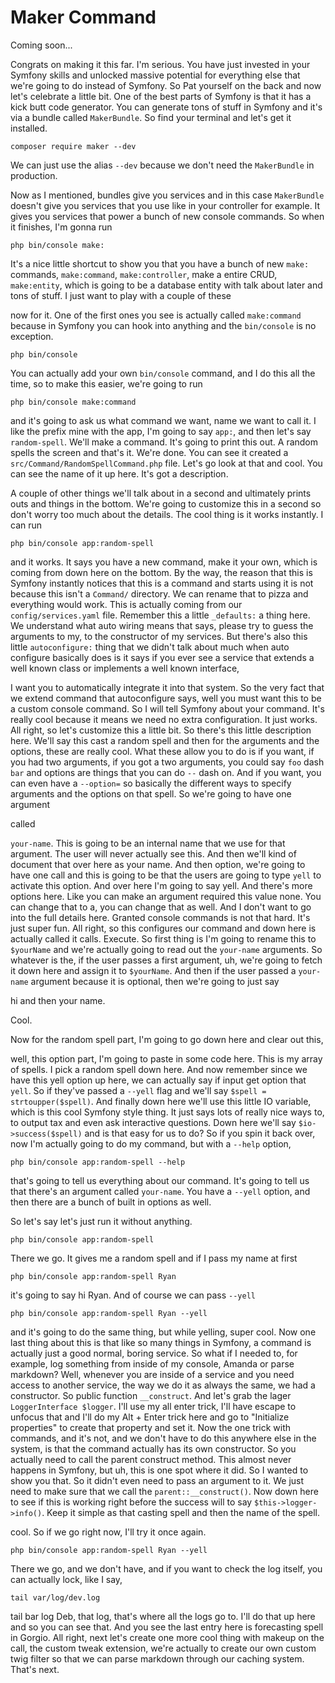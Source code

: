 # Maker Command

Coming soon...

Congrats on making it this far. I'm serious. You have just invested in your Symfony
skills and unlocked massive potential for everything else that we're going to do
instead of Symfony. So Pat yourself on the back and now let's celebrate a little bit.
One of the best parts of Symfony is that it has a kick butt code generator. You can
generate tons of stuff in Symfony and it's via a bundle called `MakerBundle`. So
find your terminal and let's get it installed. 

```terminal
composer require maker --dev
```

We can just
use the alias `--dev` because we don't need the `MakerBundle` in production.

Now as I mentioned, bundles give you services and in this case `MakerBundle` doesn't
give you services that you use like in your controller for example. It gives you
services that power a bunch of new console commands. So when it finishes, I'm gonna
run

```terminal
php bin/console make:
```

It's a nice little shortcut to show you that you have a
bunch of new `make:` commands, `make:command`, `make:controller`, make a
entire CRUD, `make:entity`, which is going to be a database entity with talk about
later and tons of stuff. I just want to play with a couple of these

now for it. One of the first ones you see is actually called `make:command` because in
Symfony you can hook into anything and the `bin/console` is no exception. 

```terminal-silent
php bin/console
```

You can actually add your own `bin/console` command, and I do this all the time, so to make
this easier, we're going to run 

```terminal
php bin/console make:command
```

and it's going to ask us
what command we want, name we want to call it. I like the prefix mine with the app,
I'm going to say `app:`, and then let's say `random-spell`. We'll make a command.
It's going to print this out. A random spells the screen and that's it. We're done.
You can see it created a `src/Command/RandomSpellCommand.php` file. Let's
go look at that and cool. You can see the name of it up here. It's got a description.

A couple of other things we'll talk about in a second and ultimately prints outs and
things in the bottom. We're going to customize this in a second so don't worry too
much about the details. The cool thing is it works instantly. I can run

```terminal
php bin/console app:random-spell
```

and it works. It says you have a new command, make it your
own, which is coming from down here on the bottom. By the way, the reason that this
is Symfony instantly notices that this is a command and starts using it is not
because this isn't a `Command/` directory. We can rename that to pizza and everything
would work. This is actually coming from our `config/services.yaml` file. Remember
this a little `_defaults:` a thing here. We understand what auto wiring means that says,
please try to guess the arguments to my, to the constructor of my services. But
there's also this little `autoconfigure:` thing that we didn't talk about much when
auto configure basically does is it says if you ever see a service that extends a
well known class or implements a well known interface,

I want you to automatically integrate it into that system. So the very fact that we
extend command that autoconfigure says, well you must want this to be a custom
console command. So I will tell Symfony about your command. It's really cool because
it means we need no extra configuration. It just works. All right, so let's customize
this a little bit. So there's this little description here. We'll say this cast a
random spell and then for the arguments and the options, these are really cool. What
these allow you to do is if you want, if you had two arguments, if you got a two
arguments, you could say `foo` dash `bar` and options are things that you can do `--`
dash on. And if you want, you can even have a `--option=` so basically the
different ways to specify arguments and the options on that spell. So we're going to
have one argument

called

`your-name`. This is going to be an internal name that we use for that argument. The
user will never actually see this. And then we'll kind of document that over here as
your name. And then option, we're going to have one call and this is going to be that
the users are going to type `yell` to activate this option. And over here I'm
going to say yell. And there's more options here. Like you can make an argument
required this value none. You can change that to a, you can change that as well. And
I don't want to go into the full details here. Granted console commands is not that
hard. It's just super fun. All right, so this configures our command and down here is
actually called it calls. Execute. So first thing is I'm going to rename this to 
`$yourName` and we're actually going to read out the `your-name` arguments. So whatever is
the, if the user passes a first argument, uh, we're going to fetch it down here and
assign it to `$yourName`. And then if the user passed a `your-name` argument because it
is optional, then we're going to just say

hi and then your name.

Cool.

Now for the random spell part, I'm going to go down here and clear out this,

well, this option part, I'm going to paste in some code here. This is my array of
spells. I pick a random spell down here. And now remember since we have this yell
option up here, we can actually say if input get option that `yell`. So if they've
passed a `--yell` flag and we'll say `$spell = strtoupper($spell)`. And finally
down here we'll use this little IO variable, which is this cool Symfony style thing.
It just says lots of really nice ways to, to output tax and even ask interactive
questions. Down here we'll say `$io->success($spell)` and is that easy for us to do? So if
you spin it back over, now I'm actually going to do my command, but with a `--help`
option, 

```terminal-silent
php bin/console app:random-spell --help
```

that's going to tell us everything about our command. It's going to tell
us that there's an argument called `your-name`. You have a `--yell` option, and
then there are a bunch of built in options as well.

So let's say let's just run it without anything. 

```terminal-silent
php bin/console app:random-spell
```

There we go. It gives me a random
spell and if I pass my name at first 

```terminal-silent
php bin/console app:random-spell Ryan
```

it's going to say hi Ryan. And of course we can pass `--yell` 

```terminal-silent
php bin/console app:random-spell Ryan --yell
```

and it's going to do the same thing, but while yelling, super
cool. Now one last thing about this is that like so many things in Symfony, a command
is actually just a good normal, boring service. So what if I needed to, for example,
log something from inside of my console, Amanda or parse markdown? Well, whenever you
are inside of a service and you need access to another service, the way we do it as
always the same, we had a constructor. So public function `__construct`. And
let's grab the lager `LoggerInterface $logger`. I'll use my all enter trick, I'll have
escape to unfocus that and I'll do my Alt + Enter trick here and go to "Initialize
properties" to create that property and set it. Now the one trick with commands, and
it's not, and we don't have to do this anywhere else in the system, is that the
command actually has its own constructor. So you actually need to call the parent
construct method. This almost never happens in Symfony, but uh, this is one spot
where it did. So I wanted to show you that. So it didn't even need to pass an
argument to it. We just need to make sure that we call the `parent::__construct()`.
Now down here to see if this is working right before the success will to say
`$this->logger->info()`. Keep it simple as that casting spell and then the name of the
spell.

cool. So if we go right now, I'll try it once again. 

```terminal-silent
php bin/console app:random-spell Ryan --yell
```

There we go, and we don't have,
and if you want to check the log itself, you can actually lock, like I say, 

```terminal
tail var/log/dev.log
```

tail bar
log Deb, that log, that's where all the logs go to. I'll do that up here and so you
can see that. And you see the last entry here is forecasting spell in Gorgio. All
right, next let's create one more cool thing with makeup on the call, the custom
tweak extension, we're actually to create our own custom twig filter so that we can
parse markdown through our caching system. That's next.

